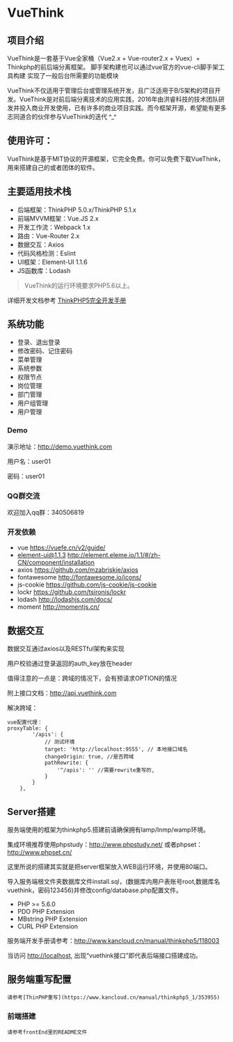 VueThink
===============

## 项目介绍
VueThink是一套基于Vue全家桶（Vue2.x + Vue-router2.x + Vuex）+ Thinkphp的前后端分离框架。
脚手架构建也可以通过vue官方的vue-cli脚手架工具构建
实现了一般后台所需要的功能模块

VueThink不仅适用于管理后台或管理系统开发，且广泛适用于B/S架构的项目开发。VueThink是对前后端分离技术的应用实践，2016年由洪睿科技的技术团队研发并投入商业开发使用，已有许多的商业项目实践。而今框架开源，希望能有更多志同道合的伙伴参与VueThink的迭代 ^_^

## 使用许可：
VueThink是基于MIT协议的开源框架，它完全免费。你可以免费下载VueThink，用来搭建自己的或者团体的软件。

## 主要适用技术栈
* 后端框架：ThinkPHP 5.0.x/ThinkPHP 5.1.x
* 前端MVVM框架：Vue.JS 2.x
* 开发工作流：Webpack 1.x
* 路由：Vue-Router 2.x
* 数据交互：Axios
* 代码风格检测：Eslint
* UI框架：Element-UI 1.1.6
* JS函数库：Lodash

> VueThink的运行环境要求PHP5.6以上。

详细开发文档参考 [ThinkPHP5完全开发手册](http://www.kancloud.cn/manual/thinkphp5)

## 系统功能

* 登录、退出登录
* 修改密码、记住密码
* 菜单管理
* 系统参数
* 权限节点
* 岗位管理
* 部门管理
* 用户组管理
* 用户管理

### Demo

演示地址：<http://demo.vuethink.com>

用户名：user01

密码：user01

### QQ群交流

欢迎加入qq群：340506819

### 开发依赖

* vue <https://vuefe.cn/v2/guide/>
* element-ui@1.1.3  <http://element.eleme.io/1.1/#/zh-CN/component/installation>
* axios  <https://github.com/mzabriskie/axios>
* fontawesome <http://fontawesome.io/icons/>
* js-cookie  <https://github.com/js-cookie/js-cookie>
* lockr  <https://github.com/tsironis/lockr>
* lodash  <http://lodashjs.com/docs/>
* moment  <http://momentjs.cn/>


## 数据交互

数据交互通过axios以及RESTful架构来实现

用户校验通过登录返回的auth_key放在header

值得注意的一点是：跨域的情况下，会有预请求OPTION的情况

附上接口文档：<http://api.vuethink.com>

解决跨域：
```
vue配置代理：    
proxyTable: {
        '/apis': {
            // 测试环境
            target: 'http://localhost:9555', // 本地接口域名
            changeOrigin: true, //是否跨域
            pathRewrite: {
                '^/apis': '' //需要rewrite重写的,
            }
        }
    },
```
## Server搭建
服务端使用的框架为thinkphp5.搭建前请确保拥有lamp/lnmp/wamp环境。

集成环境推荐使用phpstudy：<http://www.phpstudy.net/>
或者phpset：<http://www.phpset.cn/>

这里所说的搭建其实就是把server框架放入WEB运行环境，并使用80端口。

导入服务端根文件夹数据库文件install.sql，(数据库内用户表账号root,数据库名vuethink，密码123456)并修改config/database.php配置文件。

* PHP >= 5.6.0
* PDO PHP Extension
* MBstring PHP Extension
* CURL PHP Extension

服务端开发手册请参考：<http://www.kancloud.cn/manual/thinkphp5/118003>

当访问 <http://localhost>, 出现“vuethink接口”即代表后端接口搭建成功。

## 服务端重写配置
```
请参考[ThinPHP重写](https://www.kancloud.cn/manual/thinkphp5_1/353955)
```



### 前端搭建
```
请参考frontEnd里的README文件
```
